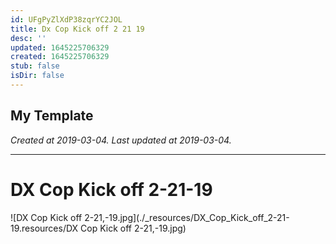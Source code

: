 ```yaml
---
id: UFgPyZlXdP38zqrYC2JOL
title: Dx Cop Kick off 2 21 19
desc: ''
updated: 1645225706329
created: 1645225706329
stub: false
isDir: false
---
```

My Template
---

_Created at 2019-03-04._
_Last updated at 2019-03-04._




---

# DX Cop Kick off 2-21-19


![DX Cop Kick off 2-21,-19.jpg](./_resources/DX_Cop_Kick_off_2-21-19.resources/DX Cop Kick off 2-21,-19.jpg)

